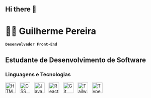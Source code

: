 ## Hi there 👋
# 👨‍💻 Guilherme Pereira
**`Desenvolvedor Front-End`**

Estudante de Desenvolvimento de Software
---
### Linguagens e Tecnologias

<img align="left" alt="HTML" title="HTML" width="33px" style="padding-right: 10px;" 
src="https://cdn.jsdelivr.net/gh/devicons/devicon@latest/icons/html5/html5-original.svg" />

<img align="left" alt="CSS" title="CSS" width="33px" style="padding-right: 10px;" 
src="https://cdn.jsdelivr.net/gh/devicons/devicon@latest/icons/css3/css3-original.svg" />

<img align="left" alt="Javascript" title="Javascript" width="33px" style="padding-right: 10px;" 
src="https://cdn.jsdelivr.net/gh/devicons/devicon@latest/icons/javascript/javascript-original.svg" />

<img align="left" alt="React" title="React" width="33px" style="padding-right: 10px;"
src="https://cdn.jsdelivr.net/gh/devicons/devicon@latest/icons/react/react-original.svg"/>

<img align="left" alt="Git" title="Git" width="33px" style="padding-right: 10px;" 
src="https://cdn.jsdelivr.net/gh/devicons/devicon@latest/icons/git/git-original.svg" />

<img align="left" alt="Tailwind" title="Tailwind" width="33px" style="padding-right: 10px;" 
src="https://cdn.jsdelivr.net/gh/devicons/devicon@latest/icons/tailwindcss/tailwindcss-original.svg" />

<img align="left" alt="Typescript" title="Typescript" width="33px" style="padding-right: 10px;" 
src="https://cdn.jsdelivr.net/gh/devicons/devicon@latest/icons/typescript/typescript-original.svg" />
